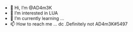 - 👋 Hi, I’m @AD4m3K
- 👀 I’m interested in LUA
- 🌱 I’m currently learning ...
- 📫 How to reach me ...  dc  .Definitely not AD4m3K#5497
